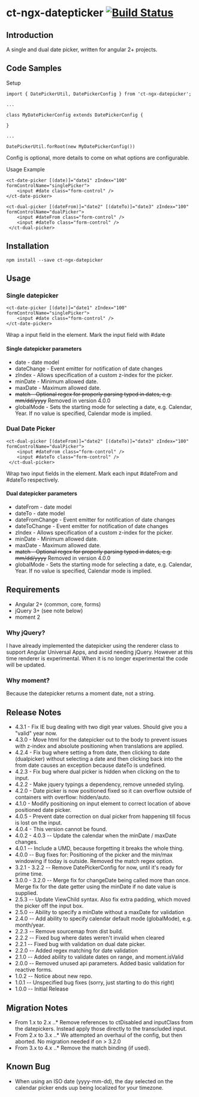 # ct-ngx-datepticker [![Build Status](https://travis-ci.org/Centeva/ngx-datepicker.svg?branch=master)](https://travis-ci.org/Centeva/ngx-datepicker)

## Introduction

A single and dual date picker, written for angular 2+ projects.

## Code Samples
Setup
```
import { DatePickerUtil, DatePickerConfig } from 'ct-ngx-datepicker';

...

class MyDatePickerConfig extends DatePickerConfig {
	
}

...

DatePickerUtil.forRoot(new MyDatePickerConfig())
```

Config is optional, more details to come on what options are configurable. 

Usage Example 
```
<ct-date-picker [(date)]="date1" zIndex="100" formControlName="singlePicker">
    <input #date class="form-control" />
</ct-date-picker>
```
```
<ct-dual-picker [(dateFrom)]="date2" [(dateTo)]="date3" zIndex="100" formControlName="dualPicker">
    <input #dateFrom class="form-control" />
    <input #dateTo class="form-control" />
 </ct-dual-picker>
```

## Installation

```
npm install --save ct-ngx-datepicker    
```

## Usage
### Single datepicker
```
<ct-date-picker [(date)]="date1" zIndex="100" formControlName="singlePicker">
    <input #date class="form-control" />
</ct-date-picker>
```
Wrap a input field in the <ct-date-picker> element. Mark the input field with #date

#### Single datepicker parameters
 * date - date model
 * dateChange - Event emitter for notification of date changes
 * zIndex - Allows specification of a custom z-index for the picker.
 * minDate - Minimum allowed date.
 * maxDate - Maximum allowed date.
 * ~~match - Optional regex for properly parsing typed in dates, e.g. mm/dd/yyyy~~ Removed in version 4.0.0
 * globalMode - Sets the starting mode for selecting a date, e.g. Calendar, Year. If no value is specified, Calendar mode is implied.


### Dual Date Picker
```
<ct-dual-picker [(dateFrom)]="date2" [(dateTo)]="date3" zIndex="100" formControlName="dualPicker">
    <input #dateFrom class="form-control" />
    <input #dateTo class="form-control" />
 </ct-dual-picker>
```
Wrap two input fields in the <ct-dual-picker> element. Mark each input #dateFrom and #dateTo respectively.

#### Dual datepicker parameters
 * dateFrom - date model
 * dateTo - date model
 * dateFromChange - Event emitter for notification of date changes
 * dateToChange - Event emitter for notification of date changes
 * zIndex - Allows specification of a custom z-index for the picker.
 * minDate - Minimum allowed date.
 * maxDate - Maximum allowed date.
 * ~~match - Optional regex for properly parsing typed in dates, e.g. mm/dd/yyyy~~ Removed in version 4.0.0
 * globalMode - Sets the starting mode for selecting a date, e.g. Calendar, Year. If no value is specified, Calendar mode is implied.

## Requirements
- Angular 2+ (common, core, forms)
- jQuery 3+ (see note below)
- moment 2

### Why jQuery?
I have already implemented the datepicker using the renderer class to support Angular Universal Apps, and avoid needing jQuery. However at this time renderer is experimental. When it is no longer experimental the code will be updated.

### Why moment?
Because the datepicker returns a moment date, not a string.


## Release Notes
 - 4.3.1 - Fix IE bug dealing with two digit year values. Should give you a "valid" year now.
 - 4.3.0 - Move html for the datepicker out to the body to prevent issues with z-index and absolute positioning when translations are applied.
 - 4.2.4 - Fix bug where setting a from date, then clicking to date (dualpicker) without selecting a date and then clicking back into the from date causes an exception because dateTo is undefined.
 - 4.2.3 - Fix bug where dual picker is hidden when clicking on the to input.
 - 4.2.2 - Make jquery typings a dependency, remove unneded styling.
 - 4.2.0 - Date picker is now positioned fixed so it can overflow outside of containers with overflow: hidden/auto.
 - 4.1.0 - Modify positioning on input element to correct location of above positioned date picker.
 - 4.0.5 - Prevent date correction on dual picker from happening till focus is lost on the input.
 - 4.0.4 - This version cannot be found.
 - 4.0.2 - 4.0.3 -- Update the calendar when the minDate / maxDate changes.
 - 4.0.1 -- Include a UMD, because forgetting it breaks the whole thing.
 - 4.0.0 -- Bug fixes for: Positioning of the picker and the min/max windowing if today is outside. Removed the match regex option.
 - 3.2.1 - 3.2.2 -- Remove DatePickerConfig for now, until it's ready for prime time.
 - 3.0.0 - 3.2.0 -- Merge fix for changeDate being called more than once. Merge fix for the date getter using the minDate if no date value is supplied.
 - 2.5.3 -- Update ViewChild syntax. Also fix extra padding, which moved the picker off the input box.
 - 2.5.0 -- Ability to specify a minDate without a maxDate for validation
 - 2.4.0 -- Add ability to specify calendar default mode (globalMode), e.g. month/year.
 - 2.2.3 -- Remove sourcemap from dist build.
 - 2.2.2 -- Fixed bug where dates weren't invalid when cleared
 - 2.2.1 -- Fixed bug with validation on dual date picker.
 - 2.2.0 -- Added regex matching for date validation
 - 2.1.0 -- Added ability to validate dates on range, and moment.isValid
 - 2.0.0 -- Removed unused api parameters. Added basic validation for reactive forms.
 - 1.0.2 -- Notice about new repo. 
 - 1.0.1 -- Unspecified bug fixes (sorry, just starting to do this right)
 - 1.0.0 -- Initial Release

 ## Migration Notes
 * From 1.x to 2.x
 ..* Remove references to ctDisabled and inputClass from the datepickers. Instead apply those directly to the transcluded input.
 * From 2.x to 3.x
 ..* We attempted an overhaul of the config, but then aborted. No migration needed if on > 3.2.0
 * From 3.x to 4.x 
 ..* Remove the match binding (if used). 

## Known Bug
- When using an ISO date (yyyy-mm-dd), the day selected on the calendar picker ends uup being localized for your timezone.